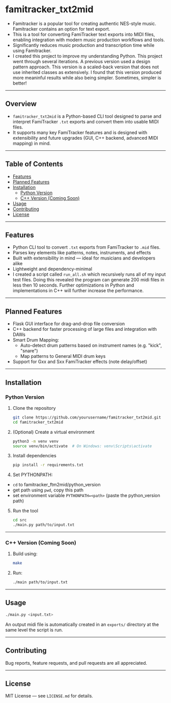 # famitracker_txt2mid
- Famitracker is a popular tool for creating authentic NES-style music. Famitracker contains an option for text export.
- This is a tool for converting FamiTracker text exports into MIDI files, enabling integration with modern music production workflows and tools.
- Significantly reduces music production and transcription time while using Famitracker.
- I created this project to improve my understanding Python. This project went through several iterations. A previous version used a design pattern approach. This version is a scaled-back version that does not use inherited classes as extensively. I found that this version produced more meaninful results while also being simpler. Sometimes, simpler is better!

---

## Overview

- `famitracker_txt2mid` is a Python-based CLI tool designed to parse and interpret FamiTracker `.txt` exports and convert them into usable MIDI files.
- It supports many key FamiTracker features and is designed with extensibility and future upgrades (GUI, C++ backend, advanced MIDI mapping) in mind.

---

## Table of Contents

- [Features](#features)
- [Planned Features](#planned-features)
- [Installation](#installation)
  - [Python Version](#python-version)
  - [C++ Version (Coming Soon)](#c-version-coming-soon)
- [Usage](#usage)
- [Contributing](#contributing)
- [License](#license)

---

## Features

- Python CLI tool to convert `.txt` exports from FamiTracker to `.mid` files.
- Parses key elements like patterns, notes, instruments, and effects
- Built with extensibility in mind — ideal for musicians and developers alike
- Lightweight and dependency-minimal
- I created a script called `run_all.sh` which recursively runs all of my input test files. Doing this revealed the program can generate 200 midi files in less then 10 seconds. Further optimizations in Python and implementations in C++ will further increase the performance.

---

## Planned Features

- Flask GUI interface for drag-and-drop file conversion
- C++ backend for faster processing of large files and integration with DAWs
- Smart Drum Mapping:
  - Auto-detect drum patterns based on instrument names (e.g. "kick", "snare")
  - Map patterns to General MIDI drum keys
- Support for Gxx and Sxx FamiTracker effects (note delay/offset)

---

## Installation

### Python Version

1. Clone the repository  
   ```bash
   git clone https://github.com/yourusername/famitracker_txt2mid.git
   cd famitracker_txt2mid
   ```

2. (Optional) Create a virtual environment  
   ```bash
   python3 -m venv venv
   source venv/bin/activate  # On Windows: venv\Scripts\activate
   ```

3. Install dependencies  
   ```bash
   pip install -r requirements.txt
   ```

4. Set PYTHONPATH:
- `cd` to famitracker_ftm2mid/python_version
- get path using `pwd`, copy this path
- set environment variable `PYTHONPATH=<path>` (paste the python_version path)

5. Run the tool  
   ```bash
   cd src
   ./main.py path/to/input.txt
   ```

---

### C++ Version (Coming Soon)

1. Build using:
   ```bash
   make
   ```

2. Run:
   ```bash
   ./main path/to/input.txt
   ```

---

## Usage

```bash
./main.py <input.txt>
```

An output midi file is automatically created in an `exports/` directory at the same level the script is run.

---

## Contributing

Bug reports, feature requests, and pull requests are all appreciated.

---

## License

MIT License — see `LICENSE.md` for details.

